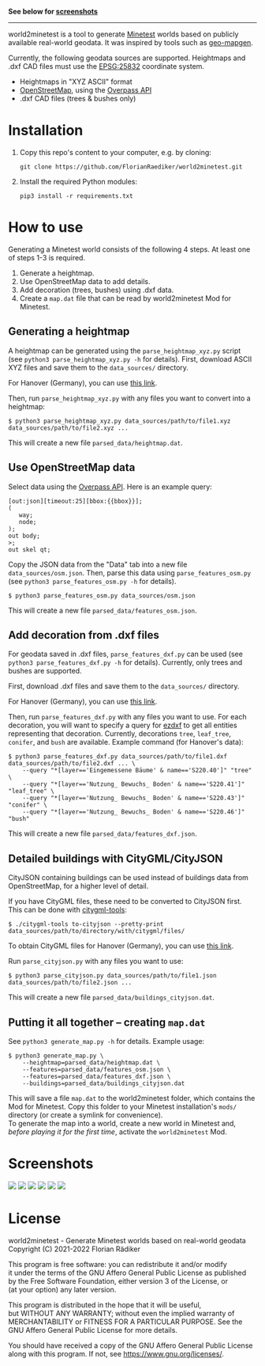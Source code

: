 **See below for [screenshots](#screenshots)**

***

world2minetest is a tool to generate [Minetest](https://www.minetest.net/) worlds based on publicly available real-world geodata. It was inspired by tools such as [geo-mapgen](https://github.com/Gael-de-Sailly/geo-mapgen).

Currently, the following geodata sources are supported. Heightmaps and .dxf CAD files must use the [EPSG:25832](https://epsg.io/25832) coordinate system.
 * Heightmaps in "XYZ ASCII" format
 * [OpenStreetMap](https://openstreetmap.org), using the [Overpass API](https://overpass-turbo.eu/)
 * .dxf CAD files (trees & bushes only)



Installation
============

 1. Copy this repo's content to your computer, e.g. by cloning:
    ```
    git clone https://github.com/FlorianRaediker/world2minetest.git
    ```
 2. Install the required Python modules:
    ```
    pip3 install -r requirements.txt
    ```



How to use
==========
Generating a Minetest world consists of the following 4 steps. At least one of steps 1-3 is required.

 1. Generate a heightmap.
 2. Use OpenStreetMap data to add details.
 3. Add decoration (trees, bushes) using .dxf data.
 4. Create a `map.dat` file that can be read by world2minetest Mod for Minetest.


## Generating a heightmap
A heightmap can be generated using the `parse_heightmap_xyz.py` script (see `python3 parse_heightmap_xyz.py -h` for details).
First, download ASCII XYZ files and save them to the `data_sources/` directory.

For Hanover (Germany), you can use [this link](https://www.hannover.de/Leben-in-der-Region-Hannover/Verwaltungen-Kommunen/Die-Verwaltung-der-Landeshauptstadt-Hannover/Dezernate-und-Fachbereiche-der-LHH/Stadtentwicklung-und-Bauen/Fachbereich-Planen-und-Stadtentwicklung/Geoinformation/Open-GeoData/3D-Stadtmodell-und-Gel%C3%A4ndemodell/Digitales-Gel%C3%A4ndemodell-DGM1).

Then, run `parse_heightmap_xyz.py` with any files you want to convert into a heightmap:
```
$ python3 parse_heightmap_xyz.py data_sources/path/to/file1.xyz data_sources/path/to/file2.xyz ...
```
This will create a new file `parsed_data/heightmap.dat`.


## Use OpenStreetMap data
Select data using the [Overpass API](https://overpass-turbo.eu/). 
Here is an example query:
```
[out:json][timeout:25][bbox:{{bbox}}];
(
   way;
   node;
);
out body;
>;
out skel qt;
```

Copy the JSON data from the "Data" tab into a new file `data_sources/osm.json`.
Then, parse this data using `parse_features_osm.py` (see `python3 parse_features_osm.py -h` for details).
```
$ python3 parse_features_osm.py data_sources/osm.json
```
This will create a new file `parsed_data/features_osm.json`.


## Add decoration from .dxf files
For geodata saved in .dxf files, `parse_features_dxf.py` can be used (see `python3 parse_features_dxf.py -h` for details).
Currently, only trees and bushes are supported.

First, download .dxf files and save them to the `data_sources/` directory.

For Hanover (Germany), you can use [this link](https://www.hannover.de/Leben-in-der-Region-Hannover/Verwaltungen-Kommunen/Die-Verwaltung-der-Landeshauptstadt-Hannover/Dezernate-und-Fachbereiche-der-LHH/Stadtentwicklung-und-Bauen/Fachbereich-Planen-und-Stadtentwicklung/Geoinformation/Open-GeoData/Digitale-Stadtkarten/Stadtkarte-1-1000-SKH1000).

Then, run `parse_features_dxf.py` with any files you want to use.
For each decoration, you will want to specify a query for [ezdxf](https://ezdxf.readthedocs.io/en/stable/tutorials/getting_data.html#retrieve-entities-by-query-language) to get all entities representing that decoration. Currently, decorations `tree`, `leaf_tree`, `conifer`, and `bush` are available.
Example command (for Hanover's data):
```
$ python3 parse_features_dxf.py data_sources/path/to/file1.dxf data_sources/path/to/file2.dxf ... \
    --query "*[layer=='Eingemessene Bäume' & name=='S220.40']" "tree" \
    --query "*[layer=='Nutzung_ Bewuchs_ Boden' & name=='S220.41']" "leaf_tree" \
    --query "*[layer=='Nutzung_ Bewuchs_ Boden' & name=='S220.43']" "conifer" \
    --query "*[layer=='Nutzung_ Bewuchs_ Boden' & name=='S220.46']" "bush"
```
This will create a new file `parsed_data/features_dxf.json`.


## Detailed buildings with CityGML/CityJSON
CityJSON containing buildings can be used instead of buildings data from OpenStreetMap, for a higher level of detail.

If you have CityGML files, these need to be converted to CityJSON first. This can be done with [citygml-tools](https://github.com/citygml4j/citygml-tools):
```
$ ./citygml-tools to-cityjson --pretty-print data_sources/path/to/directory/with/citygml/files/
```

To obtain CityGML files for Hanover (Germany), you can use [this link](https://www.hannover.de/Leben-in-der-Region-Hannover/Verwaltungen-Kommunen/Die-Verwaltung-der-Landeshauptstadt-Hannover/Dezernate-und-Fachbereiche-der-LHH/Stadtentwicklung-und-Bauen/Fachbereich-Planen-und-Stadtentwicklung/Geoinformation/Open-GeoData/3D-Stadtmodell-und-Gel%C3%A4ndemodell/Digitales-3D-Stadtmodell).

Run `parse_cityjson.py` with any files you want to use:
```
$ python3 parse_cityjson.py data_sources/path/to/file1.json data_sources/path/to/file2.json ...
```
This will create a new file `parsed_data/buildings_cityjson.dat`.


## Putting it all together – creating `map.dat`
See `python3 generate_map.py -h` for details.
Example usage:
```
$ python3 generate_map.py \
    --heightmap=parsed_data/heightmap.dat \
    --features=parsed_data/features_osm.json \
    --features=parsed_data/features_dxf.json \
    --buildings=parsed_data/buildings_cityjson.dat
```
This will save a file `map.dat` to the world2minetest folder, which contains the Mod for Minetest.
Copy this folder to your Minetest installation's `mods/` directory (or create a symlink for convenience).<br>
To generate the map into a world, create a new world in Minetest and, *before playing it for the first time*, activate the `world2minetest` Mod.



Screenshots
===========
![](docs/screenshot_water.png)
![](docs/screenshot_trees_with_postboxes_and_buildings.png)
![](docs/screenshot_bench.png)
![](docs/screenshot_fence.png)
![](docs/screenshot_primary_road.png)
![](docs/screenshot_hochhaus_fog.png)


License
=======
world2minetest - Generate Minetest worlds based on real-world geodata<br>
Copyright (C) 2021-2022  Florian Rädiker

This program is free software: you can redistribute it and/or modify<br>
it under the terms of the GNU Affero General Public License as published<br>
by the Free Software Foundation, either version 3 of the License, or<br>
(at your option) any later version.

This program is distributed in the hope that it will be useful,<br>
but WITHOUT ANY WARRANTY; without even the implied warranty of<br>
MERCHANTABILITY or FITNESS FOR A PARTICULAR PURPOSE.  See the<br>
GNU Affero General Public License for more details.<br>

You should have received a copy of the GNU Affero General Public License<br>
along with this program.  If not, see <https://www.gnu.org/licenses/>.
